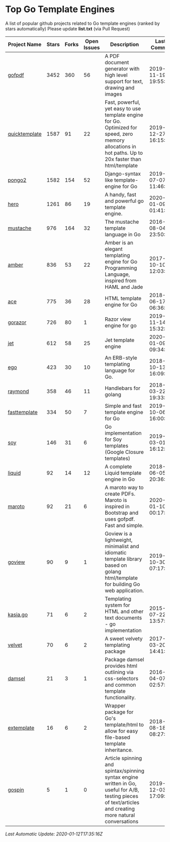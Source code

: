 # Top Go Template Engines
A list of popular github projects related to Go template engines (ranked by stars automatically)
Please update **list.txt** (via Pull Request)

| Project Name | Stars | Forks | Open Issues | Description | Last Commit |
| ------------ | ----- | ----- | ----------- | ----------- | ----------- |
| [gofpdf](https://github.com/jung-kurt/gofpdf) | 3452 | 360 | 56 | A PDF document generator with high level support for text, drawing and images | 2019-11-19 19:55:53 |
| [quicktemplate](https://github.com/valyala/quicktemplate) | 1587 | 91 | 22 | Fast, powerful, yet easy to use template engine for Go. Optimized for speed, zero memory allocations in hot paths. Up to 20x faster than html/template | 2019-12-27 16:15:14 |
| [pongo2](https://github.com/flosch/pongo2) | 1582 | 154 | 52 | Django-syntax like template-engine for Go | 2019-07-07 11:46:32 |
| [hero](https://github.com/shiyanhui/hero) | 1261 | 86 | 19 | A handy, fast and powerful go template engine. | 2020-01-09 01:41:20 |
| [mustache](https://github.com/hoisie/mustache) | 976 | 164 | 32 | The mustache template language in Go | 2016-08-04 23:50:33 |
| [amber](https://github.com/eknkc/amber) | 836 | 53 | 22 | Amber is an elegant templating engine for Go Programming Language, inspired from HAML and Jade | 2017-10-10 12:03:22 |
| [ace](https://github.com/yosssi/ace) | 775 | 36 | 28 | HTML template engine for Go | 2018-06-17 06:36:59 |
| [gorazor](https://github.com/sipin/gorazor) | 726 | 80 | 1 | Razor view engine for go | 2019-11-14 15:32:42 |
| [jet](https://github.com/CloudyKit/jet) | 612 | 58 | 25 | Jet  template engine | 2020-01-09 09:34:30 |
| [ego](https://github.com/benbjohnson/ego) | 423 | 30 | 10 | An ERB-style templating language for Go. | 2018-10-13 16:09:26 |
| [raymond](https://github.com/aymerick/raymond) | 358 | 46 | 11 | Handlebars for golang | 2018-03-22 19:33:09 |
| [fasttemplate](https://github.com/valyala/fasttemplate) | 334 | 50 | 7 | Simple and fast template engine for Go | 2019-10-06 16:00:24 |
| [soy](https://github.com/robfig/soy) | 146 | 31 | 6 | Go implementation for Soy templates (Google Closure templates) | 2019-03-01 16:12:07 |
| [liquid](https://github.com/osteele/liquid) | 92 | 14 | 12 | A complete Liquid template engine in Go | 2018-06-05 20:36:56 |
| [maroto](https://github.com/johnfercher/maroto) | 92 | 21 | 6 | A maroto way to create PDFs. Maroto is inspired in Bootstrap and uses gofpdf. Fast and simple. | 2020-01-10 00:17:48 |
| [goview](https://github.com/foolin/goview) | 90 | 9 | 1 | Goview is a lightweight, minimalist and idiomatic template library based on golang html/template for building Go web application. | 2019-10-30 07:17:15 |
| [kasia.go](https://github.com/ziutek/kasia.go) | 71 | 6 | 2 | Templating system for HTML and other text documents - go implementation | 2015-07-22 13:57:53 |
| [velvet](https://github.com/gobuffalo/velvet) | 70 | 6 | 2 | A sweet velvety templating package | 2017-03-20 14:41:06 |
| [damsel](https://github.com/dskinner/damsel) | 21 | 3 | 1 | Package damsel provides html outlining via css-selectors and common template functionality. | 2016-04-07 02:57:10 |
| [extemplate](https://github.com/dannyvankooten/extemplate) | 16 | 6 | 2 | Wrapper package for Go's template/html to allow for easy file-based template inheritance. | 2018-08-18 08:27:29 |
| [gospin](https://github.com/m1/gospin) | 5 | 1 | 0 | Article spinning and spintax/spinning syntax engine written in Go, useful for A/B, testing pieces of text/articles and creating more natural conversations | 2019-12-03 17:09:16 |

*Last Automatic Update: 2020-01-12T17:35:16Z*